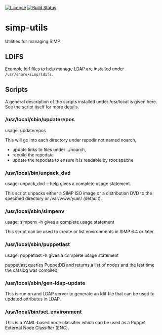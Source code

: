 [![License](http://img.shields.io/:license-apache-blue.svg)](http://www.apache.org/licenses/LICENSE-2.0.html)
[![Build Status](https://travis-ci.org/simp/simp-utils.svg)](https://travis-ci.org/simp/simp-utils)

# simp-utils
Utilities for managing SIMP

## LDIFS

Example ldif files to help manage LDAP are installed under
`/usr/share/simp/ldifs`.


## Scripts

A general description of the scripts installed under
/usr/local is  given here.
See the script itself for more details.

### /usr/local/sbin/updaterepos

usage:  updaterepos <repodir>

This will go into each directory under repodir not named noarch,
 - update links to files under ../noarch,
 - rebuild the repodata
 - update the repodata to ensure it is readable by root:apache


### /usr/local/bin/unpack_dvd

usage:  unpack_dvd --help gives a complete usage statement.

This script unpacks either a SIMP ISO image or a distribution DVD to the specified
directory or /var/www/yum/ (default).

### /usr/local/sbin/simpenv

usage:  simpenv -h gives a complete usage statement

This script can be used to create or list environments in SIMP 6.4 or later.

### /usr/local/sbin/puppetlast

usage:  puppetlast -h gives a complete usage statement

puppetlast queries PuppetDB and returns a list of nodes and the last time the
catalog was compiled

### /usr/local/sbin/gen-ldap-update

This is run  on and LDAP server to generate an  ldif file that can be used
to updated attributes in LDAP.

### /usr/local/bin/set_environment

This is a YAML-based node classifier which can be used as a Puppet
External Node Classifier (ENC).





